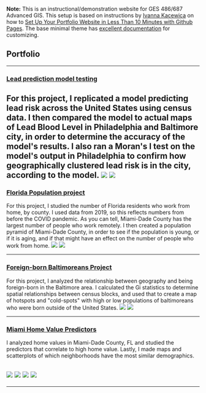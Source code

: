**Note:** This is an instructional/demonstration website for GES 486/687 Advanced GIS. This setup is based on instructions by [Ivanna Kacewica](https://blog.usejournal.com/@evanca) on how to [Set Up Your Portfolio Website in Less Than 10 Minutes with Github Pages](https://medium.com/@evanca/set-up-your-portfolio-website-in-less-than-10-minutes-with-github-pages-d0efa8ff56fd). The base minimal theme has [excellent documentation](https://github.com/pages-themes/minimal) for customizing.

## Portfolio

---
### [Lead prediction model testing](/lead_proj/index)
 For this project, I replicated a model predicting lead risk across the United States using census data. I then compared the model to actual maps of Lead Blood Level in Philadelphia and Baltimore city, in order to determine the accuracy of the model's results. I also ran a Moran's I test on the model's output in Philadelphia to confirm how geographically clustered lead risk is in the city, according to the model.
 [<img src="/images/USA_map.png?raw=true"/>](/lead_proj/index)
 [<img src="/images/philly_model_rast.png?raw=true"/>](/lead_proj/index)
---
### [Florida Population project](/fl_pop/index)
 For this project, I studied the number of Florida residents who work from home, by county. I used data from 2019, so this reflects numbers from before the COVID pandemic. As you can tell, Miami-Dade County has the largest number of people who work remotely. I then created a population pyramid of Miami-Dade County, in order to see if the population is young, or if it is aging, and if that might have an effect on the number of people who work from home.
[<img src="/fl_pop/wfh_fl.png?raw=true"/>](/fl_pop/index)
[<img src="/fl_pop/pop_pyr_miami.png?raw=true"/>](/fl_pop/index)

---
### [Foreign-born Baltimoreans Project](/foreign_proj/index)
 For this project, I analyzed the relationship between geography and being foreign-born in the Baltimore area. I calculated the Gi statistics to determine spatial relationships between census blocks, and used that to create a map of hotspots and "cold-spots" with high or low populations of baltimoreans who were born outside of the United States.
[<img src="foreign_proj/gi_stat.png?raw=true"/>](/foreign_proj/index)
[<img src="foreign_proj/foreign_cluster.png?raw=true"/>](/foreign_proj/index)

---
### [Miami Home Value Predictors](/project_miami_hv/index)
 I analyzed home values in Miami-Dade County, FL and studied the predictors that correlate to high home value. Lastly, I made maps and scatterplots of which neighborhoods have the most similar demographics.
 
[<img src="project_miami_hv/miami_hv.png?raw=true"/>](/project_miami_hv/index)
[<img src="project_miami_hv/hv_predictor.png?raw=true"/>](/project_miami_hv/index)
[<img src="project_miami_hv/miami_cluster.png?raw=true"/>](/project_miami_hv/index)
[<img src="project_miami_hv/cluster_plot.png?raw=true"/>](/project_miami_hv/index)
---

---
